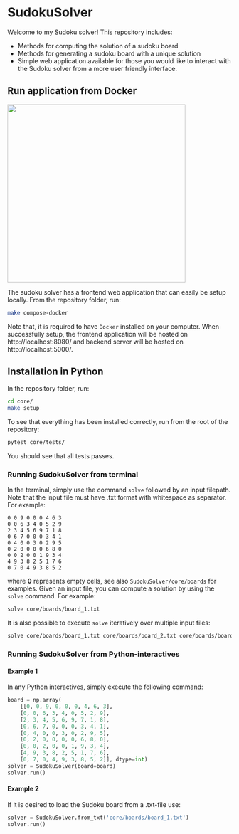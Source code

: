 # SudokuSolver

Welcome to my Sudoku solver! This repository includes:
- Methods for computing the solution of a sudoku board
- Methods for generating a sudoku board with a unique solution
- Simple web application available for those you would like to interact with the Sudoku solver from a more user friendly interface.

## Run application from Docker

<img src="https://user-images.githubusercontent.com/51048135/210180234-82e6878c-5c7e-444e-a27c-ec36c8e80be4.gif" width="400"/>

The sudoku solver has a frontend web application that can easily be setup locally. From the repository folder, run:
```bash
make compose-docker
```
Note that, it is required to have `Docker` installed on your computer. When successfully setup, the frontend application will be hosted on http://localhost:8080/ and backend server will be hosted on http://localhost:5000/.

## Installation in Python
In the repository folder, run:<br>
```bash
cd core/
make setup
```

To see that everything has been installed correctly, run from the root of the repository:<br>
```bash
pytest core/tests/
```
You should see that all tests passes.

### Running SudokuSolver from terminal
In the terminal, simply use the command <code>solve</code> followed by an input filepath. Note that the input file must have .txt format with whitespace as separator. For example: <br>
```
0 0 9 0 0 0 4 6 3
0 0 6 3 4 0 5 2 9
2 3 4 5 6 9 7 1 8
0 6 7 0 0 0 3 4 1
0 4 0 0 3 0 2 9 5
0 2 0 0 0 0 6 8 0
0 0 2 0 0 1 9 3 4
4 9 3 8 2 5 1 7 6
0 7 0 4 9 3 8 5 2
```
where <strong>0</strong> represents empty cells, see also `SudokuSolver/core/boards` for examples. Given an input file, you can compute a solution by using the `solve` command. For example:<br>
```bash
solve core/boards/board_1.txt
```

It is also possible to execute <code>solve</code> iteratively over multiple input files:<br>
```bash
solve core/boards/board_1.txt core/boards/board_2.txt core/boards/board_3.txt
```

### Running SudokuSolver from Python-interactives
#### Example 1
In any Python interactives, simply execute the following command:<br>
```python
board = np.array(
    [[0, 0, 9, 0, 0, 0, 4, 6, 3],
    [0, 0, 6, 3, 4, 0, 5, 2, 9],
    [2, 3, 4, 5, 6, 9, 7, 1, 8],
    [0, 6, 7, 0, 0, 0, 3, 4, 1],
    [0, 4, 0, 0, 3, 0, 2, 9, 5],
    [0, 2, 0, 0, 0, 0, 6, 8, 0],
    [0, 0, 2, 0, 0, 1, 9, 3, 4],
    [4, 9, 3, 8, 2, 5, 1, 7, 6],
    [0, 7, 0, 4, 9, 3, 8, 5, 2]], dtype=int)
solver = SudokuSolver(board=board)
solver.run()
```
#### Example 2
If it is desired to load the Sudoku board from a .txt-file use:<br>
```python
solver = SudokuSolver.from_txt('core/boards/board_1.txt')
solver.run()
```
